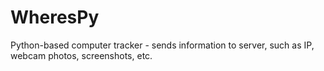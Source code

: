 # WheresPy
Python-based computer tracker - sends information to server, such as IP, webcam photos, screenshots, etc.
